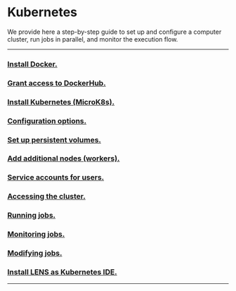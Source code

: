 # Kubernetes

We provide here a step-by-step guide to set up and configure a computer cluster, run jobs in parallel, and monitor the execution flow.

---

### [Install Docker.](/installation_docker.md)
### [Grant access to DockerHub.](/grant_access_dockerhub.md)
### [Install Kubernetes (MicroK8s).](/installation_kubernetes.md)
### [Configuration options.](/configuration_kubernetes.md)
### [Set up persistent volumes.](/persistent_volumes.md)
### [Add additional nodes (workers).](/add_workers.md)
### [Service accounts for users.](/service_accounts.md)
### [Accessing the cluster.](/access_users.md)
### [Running jobs.](/running_jobs.md)
### [Monitoring jobs.](/monitoring.md)
### [Modifying jobs.](/modifying_jobs.md)
### [Install LENS as Kubernetes IDE.](/installation_lens.md)

---